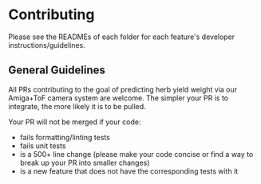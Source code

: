 # Contributing

Please see the READMEs of each folder for each feature's developer instructions/guidelines.

## General Guidelines

All PRs contributing to the goal of predicting herb yield weight via our Amiga+ToF camera system are welcome. The simpler your PR is to integrate, the more likely it is to be pulled.

Your PR will not be merged if your code: 
- fails formatting/linting tests
- fails unit tests
- is a 500+ line change (please make your code concise or find a way to break up your PR into smaller changes)
- is a new feature that does not have the corresponding tests with it
